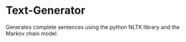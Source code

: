 # Text-Generator
Generates complete sentences using the python NLTK library and the Markov chain model. 
